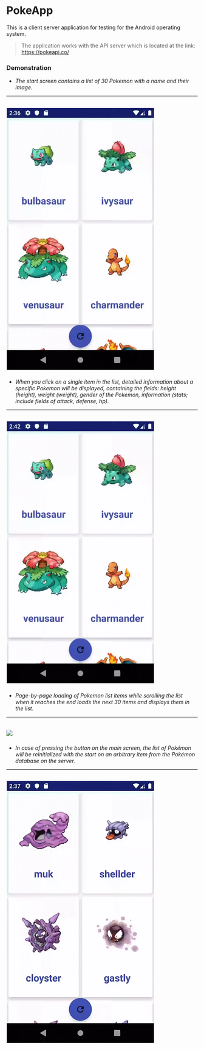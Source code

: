 # PokeApp 

This is a client server application for testing for the Android operating system.

  
> The application works 
> with the API server
>  which is located at the link:
> https://pokeapi.co/ 

### Demonstration
- *The start screen contains a list of 30 Pokemon with a name and their image.*
---
  ![](gif/30poke.gif)
  ---
- *When you click on a single item in the list, detailed information about a specific Pokemon will be displayed, containing the fields: height (height), weight (weight), gender of the Pokemon, information (stats; include fields of attack, defense, hp).*
---
![](gif/detail_poke.gif)
---
- *Page-by-page loading of Pokemon list items while scrolling the list when it reaches the end loads the next 30 items and displays them in the list.*
---
![](gif/load_more.gif)
---
- *In case of pressing the button on the main screen, the list of Pokémon will be reinitialized with the start on an arbitrary item from the Pokémon database on the server.*
---
![](gif/random.gif)
---
